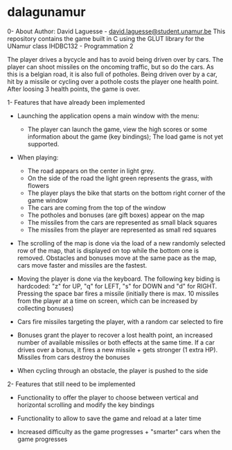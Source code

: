 # dalagunamur

0- About
Author: David Laguesse - david.laguesse@student.unamur.be
This repository contains the game built in C using the GLUT library for the UNamur class IHDBC132 - Programmation 2

The player drives a bycycle and has to avoid being driven over by cars. The player can shoot missiles on the oncoming traffic, but so do the cars. As this is a belgian road, it is also full of potholes. Being driven over by a car, hit by a missile or cycling over a pothole costs the player one health point. After loosing 3 health points, the game is over.


1- Features that have already been implemented
* Launching the application opens a main window with the menu:
    - The player can launch the game, view the high scores or some information about the game (key bindings); The load game is not yet supported.

* When playing:
    - The road appears on the center in light grey.
    - On the side of the road the light green represents the grass, with flowers
    - The player plays the bike that starts on the bottom right corner of the game window
    - The cars are coming from the top of the window
    - The potholes and bonuses (are gift boxes) appear on the map
    - The missiles from the cars are represented as small black squares
    - The missiles from the player are represented as small red squares

* The scrolling of the map is done via the load of a new randomly selected row of the map, that is displayed on top while the bottom one is removed. Obstacles and bonuses move at the same pace as the map, cars move faster and missiles are the fastest.

* Moving the player is done via the keyboard. The following key biding is hardcoded: "z" for UP, "q" for LEFT, "s" for DOWN and "d" for RIGHT. Pressing the space bar fires a missile (initially there is max. 10 missiles from the player at a time on screen, which can be increased by collecting bonuses)

* Cars fire missiles targeting the player, with a random car selected to fire

* Bonuses grant the player to recover a lost health point, an increased number of available missiles or both effects at the same time. If a car drives over a bonus, it fires a new missile + gets stronger (1 extra HP). Missiles from cars destroy the bonuses

* When cycling through an obstacle, the player is pushed to the side



2- Features that still need to be implemented

* Functionality to offer the player to choose between vertical and horizontal scrolling and modify the key bindings

* Functionality to allow to save the game and reload at a later time

* Increased difficulty as the game progresses + "smarter" cars when the game progresses
